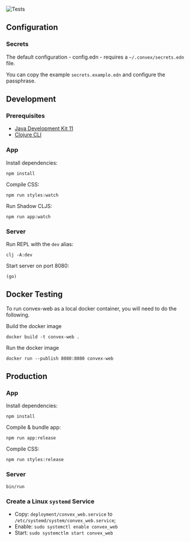 ![Tests](https://github.com/Convex-Dev/convex-web/workflows/Tests/badge.svg)

## Configuration

### Secrets

The default configuration - config.edn - requires a `~/.convex/secrets.edn` file.

You can copy the example `secrets.example.edn` and configure the passphrase.

## Development

### Prerequisites
- [Java Development Kit 11](https://adoptopenjdk.net/)
- [Clojure CLI](https://clojure.org/guides/getting_started#_clojure_installer_and_cli_tools)

### App

Install dependencies:

```
npm install
```

Compile CSS:
```
npm run styles:watch
```

Run Shadow CLJS:
```
npm run app:watch
```

### Server

Run REPL with the `dev` alias:
```
clj -A:dev
```

Start server on port 8080:
```
(go)
```

## Docker Testing

To run convex-web as a local docker container, you will need to do the following.

Build the docker image
```
docker build -t convex-web .
```

Run the docker image
```
docker run --publish 8080:8080 convex-web
```

## Production

### App

Install dependencies:

```
npm install
```

Compile & bundle app:
```
npm run app:release
```

Compile CSS:
```
npm run styles:release
```

### Server

```
bin/run
```

### Create a Linux `systemd` Service

- Copy:
    `deployment/convex_web.service` to `/etc/systemd/system/convex_web.service`;
- Enable:
    `sudo systemctl enable convex_web`
- Start:
    `sudo systemctlm start convex_web`
